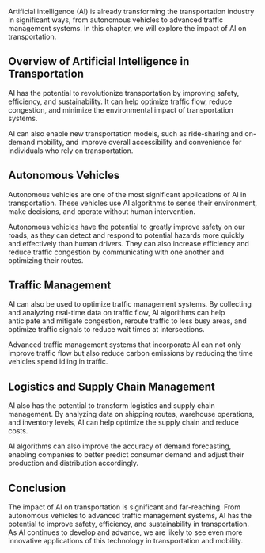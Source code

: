
Artificial intelligence (AI) is already transforming the transportation industry in significant ways, from autonomous vehicles to advanced traffic management systems. In this chapter, we will explore the impact of AI on transportation.

Overview of Artificial Intelligence in Transportation
-----------------------------------------------------

AI has the potential to revolutionize transportation by improving safety, efficiency, and sustainability. It can help optimize traffic flow, reduce congestion, and minimize the environmental impact of transportation systems.

AI can also enable new transportation models, such as ride-sharing and on-demand mobility, and improve overall accessibility and convenience for individuals who rely on transportation.

Autonomous Vehicles
-------------------

Autonomous vehicles are one of the most significant applications of AI in transportation. These vehicles use AI algorithms to sense their environment, make decisions, and operate without human intervention.

Autonomous vehicles have the potential to greatly improve safety on our roads, as they can detect and respond to potential hazards more quickly and effectively than human drivers. They can also increase efficiency and reduce traffic congestion by communicating with one another and optimizing their routes.

Traffic Management
------------------

AI can also be used to optimize traffic management systems. By collecting and analyzing real-time data on traffic flow, AI algorithms can help anticipate and mitigate congestion, reroute traffic to less busy areas, and optimize traffic signals to reduce wait times at intersections.

Advanced traffic management systems that incorporate AI can not only improve traffic flow but also reduce carbon emissions by reducing the time vehicles spend idling in traffic.

Logistics and Supply Chain Management
-------------------------------------

AI also has the potential to transform logistics and supply chain management. By analyzing data on shipping routes, warehouse operations, and inventory levels, AI can help optimize the supply chain and reduce costs.

AI algorithms can also improve the accuracy of demand forecasting, enabling companies to better predict consumer demand and adjust their production and distribution accordingly.

Conclusion
----------

The impact of AI on transportation is significant and far-reaching. From autonomous vehicles to advanced traffic management systems, AI has the potential to improve safety, efficiency, and sustainability in transportation. As AI continues to develop and advance, we are likely to see even more innovative applications of this technology in transportation and mobility.

